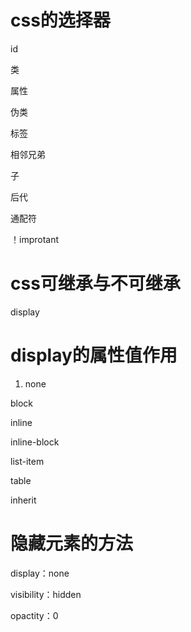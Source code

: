# css的选择器

id

类

属性

伪类

标签

相邻兄弟

子

后代

通配符

！improtant

# css可继承与不可继承

display 

# display的属性值作用

1. none 

block

inline

inline-block

list-item

table

inherit

# 隐藏元素的方法

display：none

visibility：hidden

opactity：0

